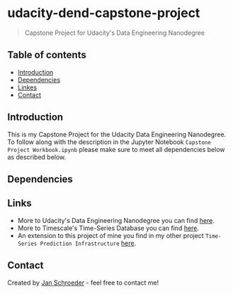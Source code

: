 # udacity-dend-capstone-project
> Capstone Project for Udacity's Data Engineering Nanodegree

## Table of contents
* [Introduction](#introduction)
* [Dependencies](#dependencies)
* [Linkes](#links)
* [Contact](#contact)

## Introduction

This is my Capstone Project for the Udacity Data Engineering Nanodegree.
To follow along with the description in the Jupyter Notebook `Capstone Project Workbook.ipynb` please make sure to meet all dependencies below as described below.

## Dependencies



## Links

- More to Udacity's Data Engineering Nanodegree you can find [here](https://www.udacity.com/course/data-engineer-nanodegree--nd027).
- More to Timescale's Time-Series Database you can find [here](https://www.timescale.com/).
- An extension to this project of mine you find in my other project `Time-Series Prediction Infrastructure` [here](https://github.com/AionosChina/Time-Series-Prediction-Infrastructure). 

## Contact
Created by [Jan Schroeder](https://www.schroederjan.com/) - feel free to contact me!

